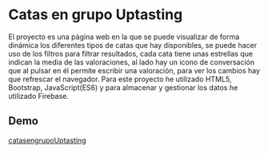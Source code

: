 # Catas en grupo Uptasting
El proyecto es una página web en la que se puede visualizar de forma dinámica los diferentes tipos de catas que hay disponibles, se puede hacer uso de los filtros para filtrar resultados, cada cata tiene unas estrellas que indican la media de las valoraciones, al lado hay un icono de conversación que al pulsar en él permite escribir una valoración, para ver los cambios hay que refrescar el navegador. Para este proyecto he utilizado HTML5, Bootstrap, JavaScript(ES6) y para almacenar y gestionar los datos he utilizado Firebase.  
## Demo
[catasengrupoUptasting](https://mihema20.github.io/catasengrupoUptasting_Vista/)
